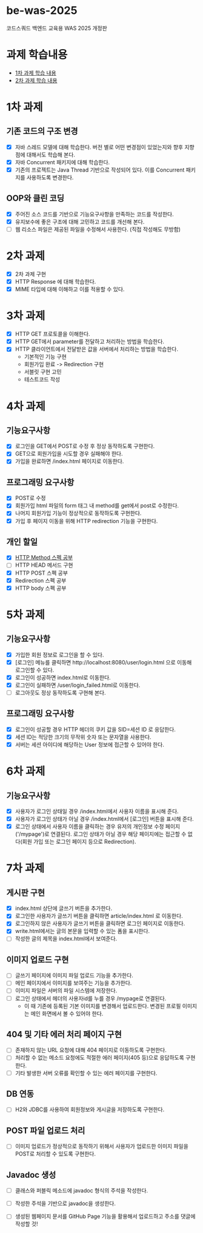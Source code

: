 # be-was-2025
코드스쿼드 백엔드 교육용 WAS 2025 개정판

# 과제 학습내용
- [1차 과제 학습 내용](https://github.com/softeer5th/backend-page/wiki/%5BWeek1%5D-%EC%86%A1%EB%AF%BC%EA%B7%9C)
- [2차 과제 학습 내용]()

# 1차 과제

## 기존 코드의 구조 변경
* [x] 자바 스레드 모델에 대해 학습한다. 버전 별로 어떤 변경점이 있었는지와 향후 지향점에 대해서도 학습해 본다.
* [x] 자바 Concurrent 패키지에 대해 학습한다.
* [x] 기존의 프로젝트는 Java Thread 기반으로 작성되어 있다. 이를 Concurrent 패키지를 사용하도록 변경한다.

## OOP와 클린 코딩
* [x] 주어진 소스 코드를 기반으로 기능요구사항을 만족하는 코드를 작성한다.
* [x] 유지보수에 좋은 구조에 대해 고민하고 코드를 개선해 본다.
* [ ] 웹 리소스 파일은 제공된 파일을 수정해서 사용한다. (직접 작성해도 무방함)

# 2차 과제
* [x] 2차 과제 구현
* [x] HTTP Response 에 대해 학습한다. 
* [x] MIME 타입에 대해 이해하고 이를 적용할 수 있다.

# 3차 과제
* [x] HTTP GET 프로토콜을 이해한다. 
* [x] HTTP GET에서 parameter를 전달하고 처리하는 방법을 학습한다. 
* [x] HTTP 클라이언트에서 전달받은 값을 서버에서 처리하는 방법을 학습한다.
  * 기본적인 기능 구현 
  * 회원가입 완료 -> Redirection 구현 
  * 서블릿 구현 고민 
  * 테스트코드 작성

# 4차 과제
## 기능요구사항
* [x] 로그인을 GET에서 POST로 수정 후 정상 동작하도록 구현한다.
* [x] GET으로 회원가입을 시도할 경우 실패해야 한다.
* [x] 가입을 완료하면 /index.html 페이지로 이동한다.

## 프로그래밍 요구사항
* [x] POST로 수정
* [x] 회원가입 html 파일의 form 태그 내 method를 get에서 post로 수정한다.
* [x] 나머지 회원가입 기능이 정상적으로 동작하도록 구현한다.
* [x] 가입 후 페이지 이동을 위해 HTTP redirection 기능을 구현한다.

## 개인 할일
- [x] [HTTP Method 스펙 공부](https://gamxong.tistory.com/157)
- [ ] HTTP HEAD 메서드 구현
- [x] HTTP POST 스펙 공부
- [x] Redirection 스펙 공부
- [x] HTTP body 스펙 공부

# 5차 과제
## 기능요구사항
- [x] 가입한 회원 정보로 로그인을 할 수 있다.
- [x] [로그인] 메뉴를 클릭하면 http://localhost:8080/user/login.html 으로 이동해 로그인할 수 있다.
- [x] 로그인이 성공하면 index.html로 이동한다.
- [x] 로그인이 실패하면 /user/login_failed.html로 이동한다.
- [ ] 로그아웃도 정상 동작하도록 구현해 본다.

## 프로그래밍 요구사항
- [x] 로그인이 성공할 경우 HTTP 헤더의 쿠키 값을 SID=세션 ID 로 응답한다.
- [x] 세션 ID는 적당한 크기의 무작위 숫자 또는 문자열을 사용한다.
- [x] 서버는 세션 아이디에 해당하는 User 정보에 접근할 수 있어야 한다.

# 6차 과제
## 기능요구사항
-[x] 사용자가 로그인 상태일 경우 /index.html에서 사용자 이름을 표시해 준다.
-[x] 사용자가 로그인 상태가 아닐 경우 /index.html에서 [로그인] 버튼을 표시해 준다.
-[x] 로그인 상태에서 사용자 이름을 클릭하는 경우 유저의 개인정보 수정 페이지('/mypage')로 연결된다. 로그인 상태가 아닐 경우 해당 페이지에는 접근할 수 없다(회원 가입 또는 로그인 페이지 등으로 Redirection).

# 7차 과제
## 게시판 구현
- [x] index.html 상단에 글쓰기 버튼을 추가한다. 
- [x] 로그인한 사용자가 글쓰기 버튼을 클릭하면 article/index.html 로 이동한다. 
- [x] 로그인하지 않은 사용자가 글쓰기 버튼을 클릭하면 로그인 페이지로 이동한다. 
- [x] write.html에서는 글의 본문을 입력할 수 있는 폼을 표시한다. 
- [ ] 작성한 글의 제목을 index.html에서 보여준다.

## 이미지 업로드 구현
- [ ] 글쓰기 페이지에 이미지 파일 업로드 기능을 추가한다.
- [ ] 메인 페이지에서 이미지를 보여주는 기능을 추가한다.
- [ ] 이미지 파일은 서버의 파일 시스템에 저장한다.
- [ ] 로그인 상태에서 헤더의 사용자id를 누를 경우 /mypage로 연결된다. 
  - 이 때 기존에 등록된 기본 이미지를 변경해서 업로드한다. 변경된 프로필 이미지는 메인 화면에서 볼 수 있어야 한다.

## 404 및 기타 에러 처리 페이지 구현
- [ ] 존재하지 않는 URL 요청에 대해 404 페이지로 이동하도록 구현한다. 
- [ ] 처리할 수 없는 메소드 요청에도 적절한 에러 페이지(405 등)으로 응답하도록 구현한다. 
- [ ] 기타 발생한 서버 오류를 확인할 수 있는 에러 페이지를 구현한다.

## DB 연동
- [ ] H2와 JDBC를 사용하여 회원정보와 게시글을 저장하도록 구현한다.

## POST 파일 업로드 처리
- [ ] 이미지 업로드가 정상적으로 동작하기 위해서 사용자가 업로드한 이미지 파일을 POST로 처리할 수 있도록 구현한다.

## Javadoc 생성
- [ ] 클래스와 퍼블릭 메소드에 javadoc 형식의 주석을 작성한다. 
- [ ] 작성한 주석을 기반으로 javadoc을 생성한다. 
- [ ] 생성된 웹페이지 문서를 GitHub Page 기능을 활용해서 업로드하고 주소를 댓글에 작성할 것!

